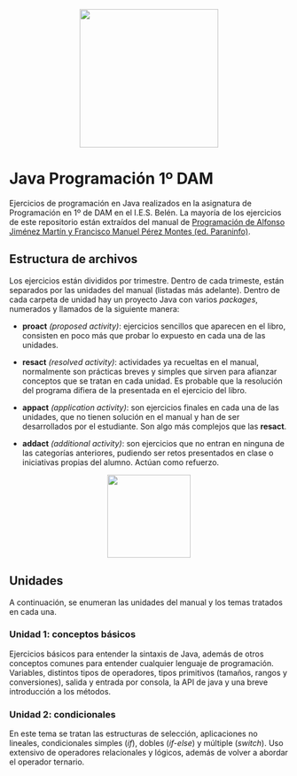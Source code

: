 <div id="header" align="center">
  <img src="https://media.giphy.com/media/YpZbh3wXqG11aK2zRd/giphy.gif" width="250"/>
</div>

# Java Programación 1º DAM
Ejercicios de programación en Java realizados en la asignatura de Programación en 1º de DAM en el I.E.S. Belén. La mayoría de los ejercicios de este repositorio están extraídos del manual de [Programación de Alfonso Jiménez Martín y Francisco Manuel Pérez Montes (ed. Paraninfo)](https://www.paraninfo.es/catalogo/9788428342865/programacion--edicion-2021-).

## Estructura de archivos
Los ejercicios están divididos por trimestre. Dentro de cada trimeste, están separados por las unidades del manual (listadas más adelante). Dentro de cada carpeta de unidad hay un proyecto Java con varios *packages*, numerados y llamados de la siguiente manera:

- __proact__ *(proposed activity)*: ejercicios sencillos que aparecen en el libro, consisten en poco más que probar lo expuesto en cada una de las unidades.

- __resact__ *(resolved activity)*: actividades ya recueltas en el manual, normalmente son prácticas breves y simples que sirven para afianzar conceptos que se tratan en cada unidad. Es probable que la resolución del programa difiera de la presentada en el ejercicio del libro.

- __appact__ *(application activity)*: son ejercicios finales en cada una de las unidades, que no tienen solución en el manual y han de ser desarrollados por el estudiante. Son algo más complejos que las __resact__.

- __addact__ *(additional activity)*: son ejercicios que no entran en ninguna de las categorías anteriores, pudiendo ser retos presentados en clase o iniciativas propias del alumno. Actúan como refuerzo.

<div id="units" align="center">
  <img src="https://media.giphy.com/media/8NaYbrMzn9a4tu4z6i/giphy.gif" width="150"/>
</div>

## Unidades
A continuación, se enumeran las unidades del manual y los temas tratados en cada una.
### Unidad 1: conceptos básicos
Ejercicios básicos para entender la sintaxis de Java, además de otros conceptos comunes para entender cualquier lenguaje de programación. Variables, distintos tipos de operadores, tipos primitivos (tamaños, rangos y conversiones), salida y entrada por consola, la API de java y una breve introducción a los métodos.

### Unidad 2: condicionales
En este tema se tratan las estructuras de selección, aplicaciones no lineales, condicionales simples (*if*), dobles (*if-else*) y múltiple (*switch*). Uso extensivo de operadores relacionales y lógicos, además de volver a abordar el operador ternario.

